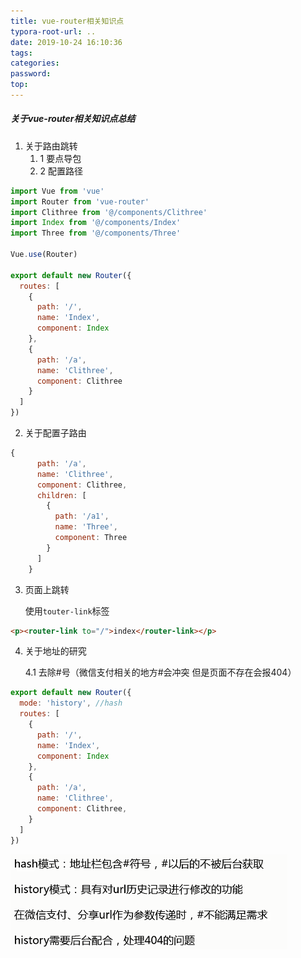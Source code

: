 ```yaml
---
title: vue-router相关知识点
typora-root-url: ..
date: 2019-10-24 16:10:36
tags:
categories:
password:
top:
---
```


##### 关于vue-router相关知识点总结

<!--more-->

1. 关于路由跳转
   1. 1 要点导包
   2. 2 配置路径

```javascript
import Vue from 'vue'
import Router from 'vue-router'
import Clithree from '@/components/Clithree'
import Index from '@/components/Index'
import Three from '@/components/Three'

Vue.use(Router)

export default new Router({
  routes: [
    {
      path: '/',
      name: 'Index',
      component: Index
    },
    {
      path: '/a',
      name: 'Clithree',
      component: Clithree
    }
  ]
})
```



2. 关于配置子路由

```javascript
{
      path: '/a',
      name: 'Clithree',
      component: Clithree,
      children: [
        {
          path: '/a1',
          name: 'Three',
          component: Three
        }
      ]
    }
```

3. 页面上跳转

   使用`touter-link`标签

```html
<p><router-link to="/">index</router-link></p>
```

4. 关于地址的研究

   4.1 去除#号（微信支付相关的地方#会冲突 但是页面不存在会报404）

```javascript
export default new Router({
  mode: 'history', //hash
  routes: [
    {
      path: '/',
      name: 'Index',
      component: Index
    },
    {
      path: '/a',
      name: 'Clithree',
      component: Clithree,
    }
  ]
})

```

![1571905361513](/images/1571905361513.png)


